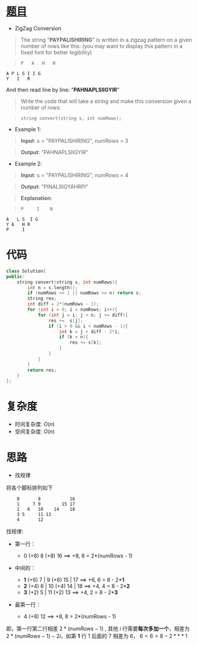 # [题目](https://leetcode.com/problems/zigzag-conversion/)

* ZigZag Conversion

> The string "**PAYPALISHIRING**" is written in a zigzag pattern on a given number of rows like this: (you may want to display this pattern in a fixed font for better legibility)

>     P   A   H   N 
    A P L S I I G
    Y   I   R
And then read line by line: "**PAHNAPLSIIGYIR**"

> Write the code that will take a string and make this conversion given a number of rows:

>     string convert(string s, int numRows);

* Example 1:

> **Input**: s = "PAYPALISHIRING", numRows = 3

> **Output**: "PAHNAPLSIIGYIR"


* Example 2:

> **Input**: s = "PAYPALISHIRING", numRows = 4

> **Output**: "PINALSIGYAHRPI"

> **Explanation**:

>     P     I    N
    A   L S  I G
    Y A   H R
    P     I



# 代码

```cpp
class Solution{
public:
    string convert(string s, int numRows){
        int n = s.length();
        if (numRows <= 1 || numRows >= n) return s;
        string res;
        int diff = 2*(numRows - 1);
        for (int i = 0; i < numRows; i++){
            for (int j = i; j < n; j += diff){
                res +=  s[j];
                if (i > 0 && i < numRows - 1){
                    int k = j + diff - 2*i;
                    if (k < n){
                        res += s[k];
                    }
                }
            }
        }
        return res;
    }
};
```

# 复杂度
* 时间复杂度: $O(n)$
* 空间复杂度: $O(n)$

# 思路

* 找规律

将各个脚标排列如下

		0       8           16
		1     7 9        15 17
		2   6   10    14    18
		3 5     11 13
		4       12 
找规律:

- 第一行：
    - 0 (+8) 8 (+8) 16 ==> +8, 8 = 2*(numRows - 1)
- 中间的：
   - **1** (+6) 7 | 9 (+6)  15 | 17 ==> +6, 6 = 8 - 2***1** 
   - **2** (+4) 6 | 10 (+4) 14 | 18 ==> +4, 4 = 8 - 2***2**
   - **3** (+2) 5 | 11 (+2) 13 ==> +4, 2 = 8 - 2***3**
 
- 最第一行：
    - 4 (+8) 12 ==> +8, 8 = 2*(numRows - 1)
    
即，第一行第二行相差 $2*(numRows - 1)$ , 其他 $i$ 行需要**每次多加一个**，相差为 $2*(numRows - 1) - 2i$，如第 **1** 行 1 后面的 7 相差为 6， $6  = 6 = 8 - 2***1$
